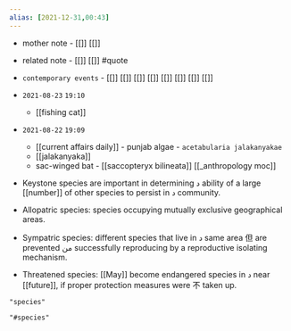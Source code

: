 ```yaml
---
alias: [2021-12-31,00:43]
---
```

- mother note - [[]] [[]]
- related note - [[]] [[]] #quote 
- `contemporary events` - [[]] [[]] [[]] [[]] [[]] [[]] [[]] [[]]

- `2021-08-23`  `19:10`
	- [[fishing cat]]
- `2021-08-22`  `19:09`
	- [[current affairs daily]] - punjab algae - `acetabularia jalakanyakae`
	- [[jalakanyaka]]
	- sac-winged bat - [[saccopteryx bilineata]]
[[_anthropology moc]]
- Keystone species are important in determining د ability of a large [[number]] of other species to persist in د community.
- Allopatric species: species occupying mutually exclusive geographical areas.
- Sympatric species: different species that live in د same area  但  are prevented من successfully reproducing by a reproductive isolating mechanism.
- Threatened species: [[May]] become endangered species in د near [[future]], if proper protection measures were 不 taken up.

```query
"species"
```
```query
"#species"
```
